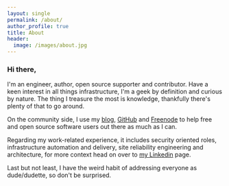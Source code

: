 ```yaml
---
layout: single
permalink: /about/
author_profile: true
title: About
header:
  image: /images/about.jpg
---
```


### Hi there,

I'm an engineer, author, open source supporter and contributor. Have a keen interest in all things infrastructure, I'm a geek by definition and curious by nature. The thing I treasure the most is knowledge, thankfully there's plenty of that to go around.

On the community side, I use my [blog](https://blog.kintoandar.com), [GitHub](https://github.com/kintoandar) and [Freenode](https://freenode.net) to help free and open source software users out there as much as I can.

Regarding my work-related experience, it includes security oriented roles, infrastructure automation and delivery, site reliability engineering and architecture, for more context head on over to [my Linkedin](https://www.linkedin.com/in/joelbastos/) page.

Last but not least, I have the weird habit of addressing everyone as dude/dudette, so don't be surprised.
